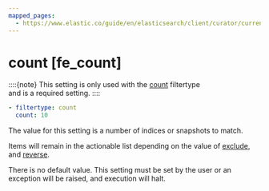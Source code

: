 ```yaml
---
mapped_pages:
  - https://www.elastic.co/guide/en/elasticsearch/client/curator/current/fe_count.html
---
```


# count [fe_count]

::::{note}
This setting is only used with the [count](/reference/filtertype_count.md) filtertype<br> and is a required setting.
::::


```yaml
- filtertype: count
  count: 10
```

The value for this setting is a number of indices or snapshots to match.

Items will remain in the actionable list depending on the value of [exclude](/reference/fe_exclude.md), and [reverse](/reference/fe_reverse.md).

There is no default value. This setting must be set by the user or an exception will be raised, and execution will halt.


